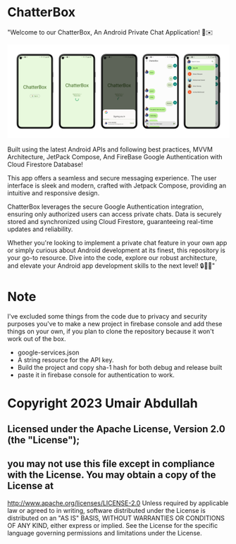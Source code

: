 # ChatterBox

"Welcome to our ChatterBox, An Android Private Chat Application! 📱✉️

![ScreenShot](/ChatterBoxCover1.png)

Built using the latest Android APIs and following best practices, MVVM Architecture, JetPack Compose, And FireBase Google Authentication with Cloud Firestore Database!

This app offers a seamless and secure messaging experience.
The user interface is sleek and modern, crafted with Jetpack Compose, providing an intuitive and responsive design.

ChatterBox leverages the secure Google Authentication integration, ensuring only authorized users can access private chats. 
Data is securely stored and synchronized using Cloud Firestore, guaranteeing real-time updates and reliability.

Whether you're looking to implement a private chat feature in your own app or simply curious about Android development at its finest,
this repository is your go-to resource. Dive into the code, explore our robust architecture, and elevate your Android app development skills to the next level! 🔒💬🚀"

# Note

I've excluded some things from the code due to privacy and security purposes
you've to make a new project in firebase console and add these things on your own,
if you plan to clone the repository because it won't work out of the box.
* google-services.json
* A string resource for the API key.
* Build the project and copy sha-1 hash for both debug and release built
* paste it in firebase console for authentication to work.

# Copyright 2023 Umair Abdullah
## Licensed under the Apache License, Version 2.0 (the "License");
## you may not use this file except in compliance with the License. You may obtain a copy of the License at

   http://www.apache.org/licenses/LICENSE-2.0
Unless required by applicable law or agreed to in writing, software distributed under the License is distributed on an "AS IS" BASIS, WITHOUT WARRANTIES OR CONDITIONS OF ANY KIND, either express or implied. See the License for the specific language governing permissions and limitations under the License.
